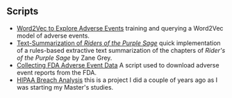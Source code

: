 ## Scripts
 - [Word2Vec to Explore Adverse Events](https://github.com/pjachim/fda-adverse-event-analysis/blob/main/Word2Vec%20Notebook.ipynb) training and querying a Word2Vec model of adverse events. 
 - [Text-Summarization of *Riders of the Purple Sage*](https://github.com/pjachim/riders-of-the-purple-sage-analysis/blob/main/Auto-Summarization.ipynb) quick implementation of a rules-based extractive text summarization of the chapters of *Rider's of the Purple Sage* by Zane Grey.
 - [Collecting FDA Adverse Event Data](https://github.com/pjachim/fda-adverse-event-analysis/Collect%20Adverse%20Event%20Data.ipynb) A script used to download adverse event reports from the FDA.
 - [HIPAA Breach Analysis](https://github.com/pjachim/HIPAA_Breach_Classification/blob/master/HIPAA%20Breach%20Classification.ipynb) this is a project I did a couple of years ago as I was starting my Master's studies.
